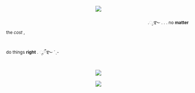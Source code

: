<p align="center">
<img src="https://64.media.tumblr.com/5bcb1f61012ff790bf7b15ba3f21a706/7709ffd679871115-6c/s75x75_c1/c94630b5049a5cb8bf823a56f43a1d326ee499c2.gifv"/>
</p>

 ﾠ　 ﾠ　  ﾠ　  ﾠ　 ﾠ　 ﾠ　ﾠﾠ　ﾠﾠ　ﾠ　　ﾠ　　　　 ﾠ<sub>.ೃ࿐ . . .  no **matter** the *cost* ,<sub>

 ﾠ　 ﾠ　 ﾠ　 ﾠ　 ﾠ　 ﾠ ﾠ　 ﾠ　 ﾠ　　 ﾠ　  ﾠ　ﾠ　 ﾠ　ﾠﾠ　ﾠﾠ　ﾠﾠ　　 <sub>do things **right** . ೄྀ࿐ ˊˎ-<sub>
\
　<p align="center"> ![](https://komarev.com/ghpvc/?username=yvngrotten&color=cbe1a0&style=for-the-badge&label=˚₊·➳❥&base=4200)
<p align="center">
<img src="https://64.media.tumblr.com/fd7da28b907e00886e25232ed546ce77/f406e000b9c092af-d6/s1280x1920/f5494fff1558f382b0ae1da5f40dc8ae33d901fe.pnj"/>
</p>
